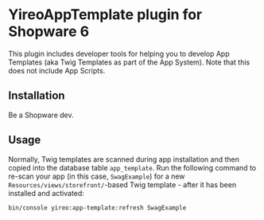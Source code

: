 # YireoAppTemplate plugin for Shopware 6
This plugin includes developer tools for helping you to develop App Templates (aka Twig Templates as part of the App System). Note that this does not include App Scripts.

## Installation
Be a Shopware dev.

## Usage
Normally, Twig templates are scanned during app installation and then copied into the database table `app_template`. Run the following command to re-scan your app (in this case, `SwagExample`) for a new `Resources/views/storefront/`-based Twig template - after it has been installed and activated:
```bash
bin/console yireo:app-template:refresh SwagExample
```
